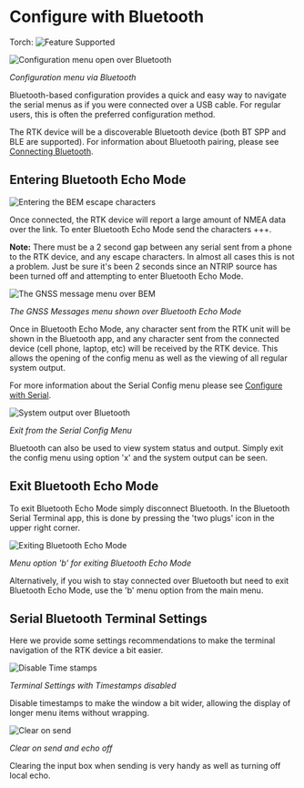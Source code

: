 # Configure with Bluetooth

Torch: ![Feature Supported](img/Icons/GreenDot.png)

![Configuration menu open over Bluetooth](img/Bluetooth/SparkFun%20RTK%20BEM%20-%20Config%20Menu.png)

*Configuration menu via Bluetooth*

Bluetooth-based configuration provides a quick and easy way to navigate the serial menus as if you were connected over a USB cable. For regular users, this is often the preferred configuration method.

The RTK device will be a discoverable Bluetooth device (both BT SPP and BLE are supported). For information about Bluetooth pairing, please see [Connecting Bluetooth](connecting_bluetooth.md).

## Entering Bluetooth Echo Mode

![Entering the BEM escape characters](img/Bluetooth/SparkFun%20RTK%20BEM%20-%20EscapeCharacters.png)

Once connected, the RTK device will report a large amount of NMEA data over the link. To enter Bluetooth Echo Mode send the characters +++.

**Note:** There must be a 2 second gap between any serial sent from a phone to the RTK device, and any escape characters. In almost all cases this is not a problem. Just be sure it's been 2 seconds since an NTRIP source has been turned off and attempting to enter Bluetooth Echo Mode.

![The GNSS message menu over BEM](img/Bluetooth/SparkFun%20RTK%20BEM%20-%20Config%20Menu.png)

*The GNSS Messages menu shown over Bluetooth Echo Mode*

Once in Bluetooth Echo Mode, any character sent from the RTK unit will be shown in the Bluetooth app, and any character sent from the connected device (cell phone, laptop, etc) will be received by the RTK device. This allows the opening of the config menu as well as the viewing of all regular system output.

For more information about the Serial Config menu please see [Configure with Serial](configure_with_serial.md).

![System output over Bluetooth](img/Bluetooth/SparkFun%20RTK%20BEM%20-%20System%20Output.png)

*Exit from the Serial Config Menu*

Bluetooth can also be used to view system status and output. Simply exit the config menu using option 'x' and the system output can be seen.

## Exit Bluetooth Echo Mode

To exit Bluetooth Echo Mode simply disconnect Bluetooth. In the Bluetooth Serial Terminal app, this is done by pressing the 'two plugs' icon in the upper right corner. 

![Exiting Bluetooth Echo Mode](img/Bluetooth/SparkFun%20RTK%20BEM%20-%20Exit%20BEM.png)

*Menu option 'b' for exiting Bluetooth Echo Mode*

Alternatively, if you wish to stay connected over Bluetooth but need to exit Bluetooth Echo Mode, use the 'b' menu option from the main menu.

## Serial Bluetooth Terminal Settings

Here we provide some settings recommendations to make the terminal navigation of the RTK device a bit easier.

![Disable Time stamps](img/Bluetooth/SparkFun%20RTK%20BEM%20-%20Settings%20Terminal.png)

*Terminal Settings with Timestamps disabled*

Disable timestamps to make the window a bit wider, allowing the display of longer menu items without wrapping.

![Clear on send](img/Bluetooth/SparkFun%20RTK%20BEM%20-%20Settings.png)

*Clear on send and echo off*

Clearing the input box when sending is very handy as well as turning off local echo.
